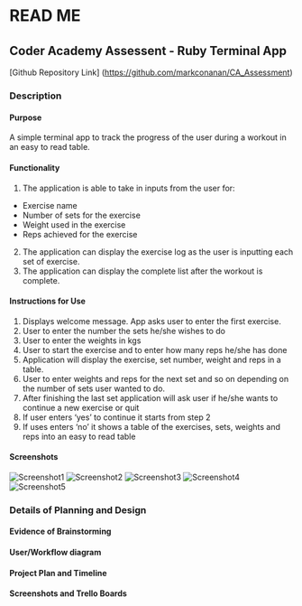 # READ ME 
######
## Coder Academy Assessent - Ruby Terminal App

[Github Repository Link] (https://github.com/markconanan/CA_Assessment)

### **Description**
#### **Purpose**
A simple terminal app to track the progress of the user during a workout in an easy to read table.
#### **Functionality**
1. The application is able to take in inputs from the user for:
* Exercise name
* Number of sets for the exercise
* Weight used in the exercise
* Reps achieved for the exercise
2. The application can display the exercise log as the user is inputting each set of exercise.
3. The application can display the complete list after the workout is complete.
#### **Instructions for Use**
1. Displays welcome message. App asks user to enter the first exercise.
2. User to enter the number the sets he/she wishes to do 
3. User to enter the weights in kgs
4. User to start the exercise and to enter how many reps he/she has done
5. Application will display the exercise, set number, weight and reps in a table. 
6. User to enter weights and reps for the next set and so on depending on the number of sets user wanted to do.
7. After finishing the last set application will ask user if he/she wants to continue a new exercise or quit
8. If user enters ‘yes’ to continue it starts from step 2
9. If uses enters ‘no’ it shows a table of the exercises, sets, weights and reps into an easy to read table

#### **Screenshots**

![Screenshot1 ](/images/screenshot1.jpg)
![Screenshot2 ](/images/screenshot2.jpg)
![Screenshot3 ](/images/screenshot3.jpg)
![Screenshot4 ](/images/screenshot4.jpg)
![Screenshot5 ](/images/screenshot5.jpg)

### **Details of Planning and Design**

#### **Evidence of Brainstorming**

#### **User/Workflow diagram**

#### **Project Plan and Timeline**

#### **Screenshots and Trello Boards**




